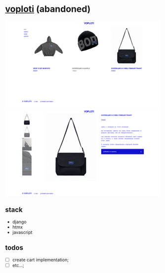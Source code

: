 # [voploti](https://vk.com/voplotiwear) (abandoned)

![home](./img/home.png)
![detail](./img/detail.png)

## stack

- django
- htmx
- javascript

## todos

- [ ] create cart implementation;
- [ ] etc...;
